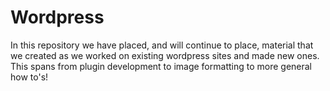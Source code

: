 # Wordpress
In this repository we have placed, and will continue to place, material that we created as we worked on existing wordpress sites and made new ones. This spans from plugin development to image formatting to more general how to's!
